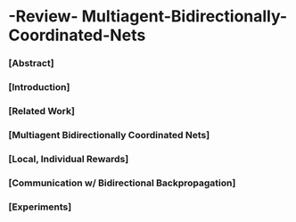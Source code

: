 # -Review- Multiagent-Bidirectionally-Coordinated-Nets

### [Abstract]



### [Introduction]



### [Related Work]



### [Multiagent Bidirectionally Coordinated Nets]



### [Local, Individual Rewards]



### [Communication w/ Bidirectional Backpropagation]



### [Experiments]



